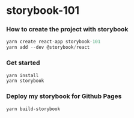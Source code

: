 # storybook-101

### How to create the project with storybook

```js
yarn create react-app storybook-101
yarn add --dev @storybook/react
```

### Get started

```js
yarn install
yarn storybook
```

### Deploy my storybook for Github Pages

```
yarn build-storybook
```
